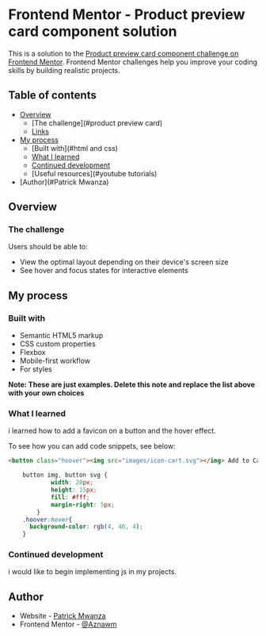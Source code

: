 # Frontend Mentor - Product preview card component solution

This is a solution to the [Product preview card component challenge on Frontend Mentor](https://www.frontendmentor.io/challenges/product-preview-card-component-GO7UmttRfa). Frontend Mentor challenges help you improve your coding skills by building realistic projects. 

## Table of contents

- [Overview](#overview)
  - [The challenge](#product preview card)
  - [Links](#links)
- [My process](#my-process)
  - [Built with](#html and css)
  - [What I learned](#i)
  - [Continued development](#continued-development)
  - [Useful resources](#youtube tutorials)
- [Author](#Patrick Mwanza)

## Overview

### The challenge

Users should be able to:

- View the optimal layout depending on their device's screen size
- See hover and focus states for interactive elements

## My process

### Built with

- Semantic HTML5 markup
- CSS custom properties
- Flexbox
- Mobile-first workflow
- For styles

**Note: These are just examples. Delete this note and replace the list above with your own choices**

### What I learned

i learned how to add a favicon on a button and the hover effect.

To see how you can add code snippets, see below:

```html
<button class="hoover"><img src="images/icon-cart.svg"></img> Add to Cart</button>
```
```css
    button img, button svg {
            width: 20px; 
            height: 15px; 
            fill: #fff;
            margin-right: 5px;
        }
    .hoover:hover{
      background-color: rgb(4, 46, 4);
    }
```




### Continued development

i would like to begin implementing js in my projects.

## Author

- Website - [Patrick Mwanza](https://www.your-site.com)
- Frontend Mentor - [@Aznawm](https://www.frontendmentor.io/profile/yourusername)




